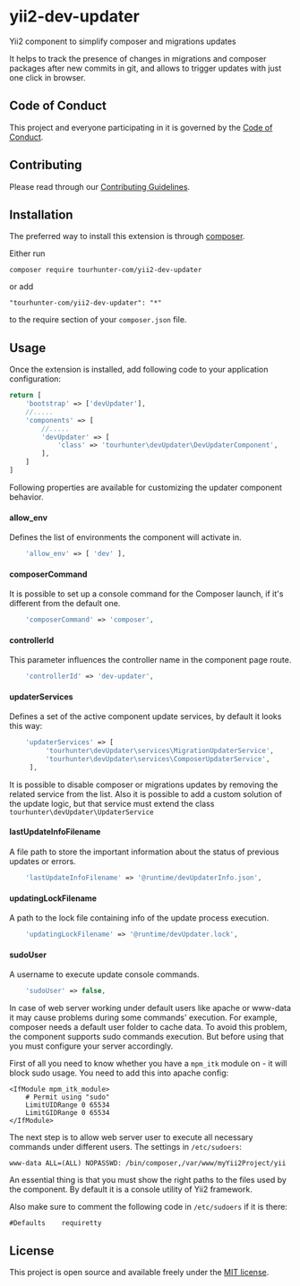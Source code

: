 # yii2-dev-updater

Yii2 component to simplify composer and migrations updates

It helps to track the presence of changes in migrations and composer packages after new commits in git, and allows to trigger updates with just one click in browser. 

## Code of Conduct

This project and everyone participating in it is governed by the [Code of Conduct](CODE_OF_CONDUCT.md).

## Contributing

Please read through our [Contributing Guidelines](CONTRIBUTING.md).

## Installation

The preferred way to install this extension is through [composer](http://getcomposer.org/download/).

Either run

```
composer require tourhunter-com/yii2-dev-updater
```

or add

```
"tourhunter-com/yii2-dev-updater": "*"
```

to the require section of your `composer.json` file.

## Usage

Once the extension is installed, add following code to your application configuration:

```php
return [
    'bootstrap' => ['devUpdater'],
    //.....
    'components' => [
        //.....
        'devUpdater' => [
            'class' => 'tourhunter\devUpdater\DevUpdaterComponent',        
        ],
    ]
]
```

Following properties are available for customizing the updater component behavior.

#### allow_env

Defines the list of environments the component will activate in.

```php
    'allow_env' => [ 'dev' ],
```

#### composerCommand

It is possible to set up a console command for the Composer launch, if it's different from the default one.

```php
    'composerCommand' => 'composer',
```

#### controllerId

This parameter influences the controller name in the component page route.

```php
    'controllerId' => 'dev-updater',
```

#### updaterServices

Defines a set of the active component update services, by default it looks this way:
```php
    'updaterServices' => [
         'tourhunter\devUpdater\services\MigrationUpdaterService',
         'tourhunter\devUpdater\services\ComposerUpdaterService',
     ],
```

It is possible to disable composer or migrations updates by removing the related service from the list.
Also it is possible to add a custom solution of the update logic, but that service must extend the class `tourhunter\devUpdater\UpdaterService`

#### lastUpdateInfoFilename

A file path to store the important information about the status of previous updates or errors.
```php
    'lastUpdateInfoFilename' => '@runtime/devUpdaterInfo.json',
```

#### updatingLockFilename

A path to the lock file containing info of the update process execution.

```php
    'updatingLockFilename' => '@runtime/devUpdater.lock',
```

#### sudoUser

A username to execute update console commands.

```php
    'sudoUser' => false,
```


In case of web server working under default users like apache or www-data it may cause problems during some commands' execution.
For example, composer needs a default user folder to cache data.
To avoid this problem, the component supports sudo commands execution.
But before using that you must configure your server accordingly.

First of all you need to know whether you have a `mpm_itk` module on - it will block sudo usage.
You need to add this into apache config:

```
<IfModule mpm_itk_module>
    # Permit using "sudo"                             
    LimitUIDRange 0 65534
    LimitGIDRange 0 65534
</IfModule>
```

The next step is to allow web server user to execute all necessary commands under different users.
The settings in `/etc/sudoers`:

```
www-data ALL=(ALL) NOPASSWD: /bin/composer,/var/www/myYii2Project/yii
```

An essential thing is that you must show the right paths to the files used by the component.
By default it is a console utility of Yii2 framework.

Also make sure to comment the following code in `/etc/sudoers` if it is there:
```
#Defaults    requiretty
```

## License

This project is open source and available freely under the [MIT license](LICENSE.md).
